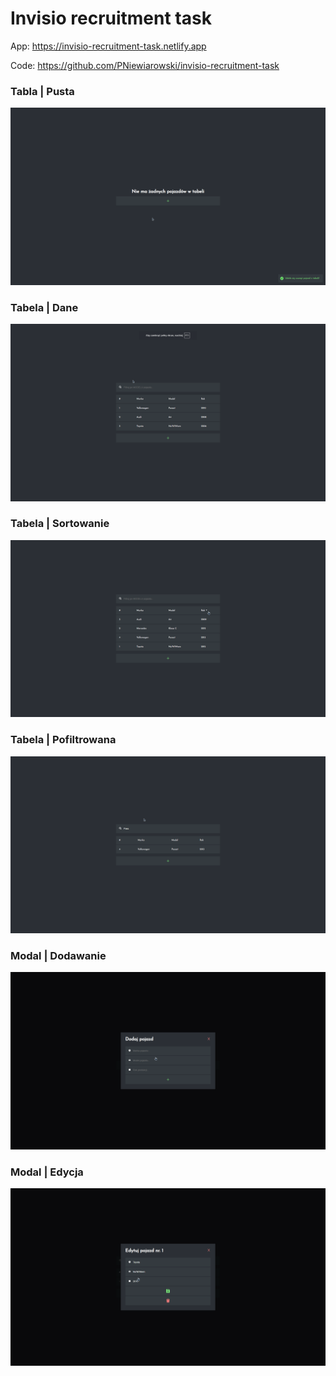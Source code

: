 # Invisio recruitment task

App: https://invisio-recruitment-task.netlify.app

Code: https://github.com/PNiewiarowski/invisio-recruitment-task

### Tabla | Pusta
![Pusta tabela](screenshots/empty.png)

### Tabela | Dane
![Tabela z danymi](screenshots/fed.png)

### Tabela | Sortowanie
![Tabela posortowana](screenshots/sort_by_year.png)

### Tabela | Pofiltrowana
![Table pofiltrowana](screenshots/filter_by_model.png)

### Modal | Dodawanie
![Modal dodawnie](screenshots/add_modal.png)

### Modal | Edycja
![Modal edycja](screenshots/edit_modal.png)
